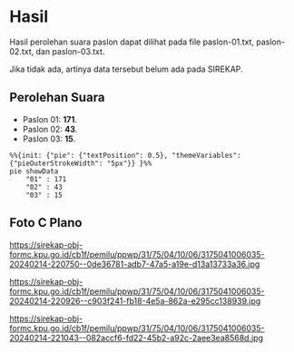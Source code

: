 # Hasil

Hasil perolehan suara paslon dapat dilihat pada file paslon-01.txt, paslon-02.txt, dan paslon-03.txt.

Jika tidak ada, artinya data tersebut belum ada pada SIREKAP.

## Perolehan Suara

 * Paslon 01: **171**.
 * Paslon 02: **43**.
 * Paslon 03: **15**.

```mermaid
%%{init: {"pie": {"textPosition": 0.5}, "themeVariables": {"pieOuterStrokeWidth": "5px"}} }%%
pie showData
    "01" : 171
    "02" : 43
    "03" : 15
```
## Foto C Plano

https://sirekap-obj-formc.kpu.go.id/cb1f/pemilu/ppwp/31/75/04/10/06/3175041006035-20240214-220750--0de36781-adb7-47a5-a19e-d13a13733a36.jpg

https://sirekap-obj-formc.kpu.go.id/cb1f/pemilu/ppwp/31/75/04/10/06/3175041006035-20240214-220926--c903f241-fb18-4e5a-862a-e295cc138939.jpg

https://sirekap-obj-formc.kpu.go.id/cb1f/pemilu/ppwp/31/75/04/10/06/3175041006035-20240214-221043--082accf6-fd22-45b2-a92c-2aee3ea8568d.jpg
